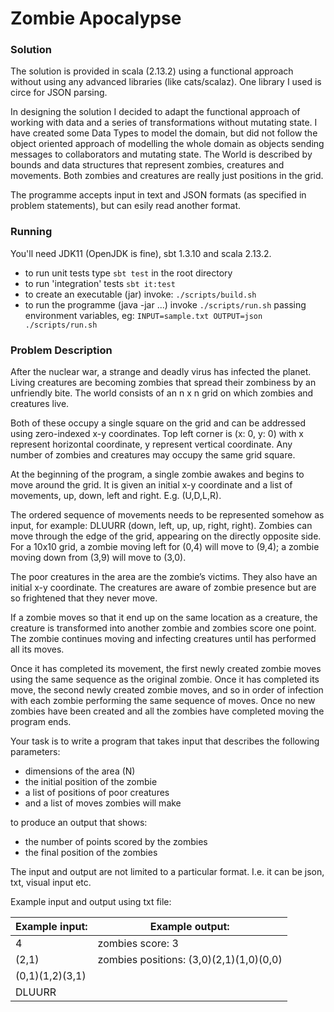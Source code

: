# Zombie Apocalypse

### Solution
The solution is provided in scala (2.13.2) using a functional approach without using any advanced libraries (like cats/scalaz). One library I used is circe for JSON parsing.

In designing the solution I decided to adapt the functional approach of working with data and a series of transformations without mutating state.
I have created some Data Types to model the domain, but did not follow the object oriented approach of modelling the whole domain as objects sending messages to collaborators and mutating state.
The World is described by bounds and data structures that represent zombies, creatures and movements. Both zombies and creatures are really just positions in the grid.   

The programme accepts input in text and JSON formats (as specified in problem statements), but can esily read another format.

### Running
You'll need JDK11 (OpenJDK is fine), sbt 1.3.10 and scala 2.13.2.
 - to run unit tests type `sbt test` in the root directory 
 - to run 'integration' tests `sbt it:test`
 - to create an executable (jar) invoke: `./scripts/build.sh`
 - to run the programme (java -jar ...) invoke `./scripts/run.sh` passing environment variables, eg: `INPUT=sample.txt OUTPUT=json ./scripts/run.sh`
 
### Problem Description

After the nuclear war, a strange and deadly virus has infected the planet. Living creatures are becoming zombies that spread their zombiness by an unfriendly bite. The world consists of an ​n​ x​ n​ grid on which ​zombies​ ​and ​creatures​ live.

Both of these occupy a single square on the grid and can be addressed using zero-indexed x-y coordinates. Top left corner is ​(x: 0, y: 0)​ with x represent horizontal coordinate, y represent vertical coordinate. Any number of zombies and creatures may occupy the same grid square.

At the beginning of the program, a single zombie awakes and begins to move around the grid. It is given an initial x-y coordinate and a list of movements, up, down, left and right. E.g. (​U​,​D​,​L​,​R​).

The ordered sequence of movements needs to be represented somehow as input, for example: DLUURR​ (down, left, up, up, right, right). Zombies can move through the edge of the grid, appearing on the directly opposite side. For a 10x10 grid, a zombie moving left for (0,4) will move to (9,4); a zombie moving down from (3,9) will move to (3,0).

The poor creatures in the area are the zombie’s victims. They also have an initial x-y coordinate. The creatures are aware of zombie presence but are so frightened that they never move.

If a zombie moves so that it end up on the same location as a creature, the creature is transformed into another zombie and zombies score one ​point​. The zombie continues moving and infecting creatures until has performed all its moves.

Once it has completed its movement, the first newly created zombie moves using the same sequence as the original zombie. Once it has completed its move, the second newly created zombie moves, and so in order of infection with each zombie performing the same sequence of moves. Once no new zombies have been created and all the zombies have completed moving the program ends.

Your task is to write a program that takes input that describes the following parameters:
- dimensions of the area (N)
- the initial position of the zombie
- a list of positions of poor creatures
- and a list of moves zombies will make

to produce an output that shows:
- the number of points scored by the zombies
- the final position of the zombies

The input and output are not limited to a particular format. I.e. it can be json, txt, visual input etc.

Example input and output using txt file:

|Example input:   | Example output:                       |
|-----------------|---------------------------------------|
|4                |zombies score: 3                       |
|(2,1)            |zombies positions: (3,0)(2,1)(1,0)(0,0)|
|(0,1)(1,2)(3,1)  |                                       |
|DLUURR           |                                       |
 

 

 
     
